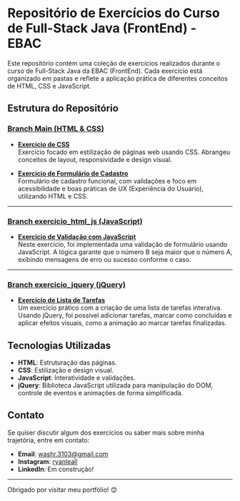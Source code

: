 # Repositório de Exercícios do Curso de Full-Stack Java (FrontEnd) - EBAC

Este repositório contém uma coleção de exercícios realizados durante o curso de Full-Stack Java da EBAC (FrontEnd). Cada exercício está organizado em pastas e reflete a aplicação prática de diferentes conceitos de HTML, CSS e JavaScript.

## Estrutura do Repositório

### [Branch Main (HTML & CSS)](https://github.com/washryan/exercicios_frontend_ebac/tree/main)

- **[Exercício de CSS](https://github.com/washryan/exercicios_frontend_ebac/tree/main/exercicio_css/)**  
  Exercício focado em estilização de páginas web usando CSS. Abrangeu conceitos de layout, responsividade e design visual.

- **[Exercício de Formulário de Cadastro](https://github.com/washryan/exercicios_frontend_ebac/tree/main/exercicio_formulario_cadastro/)**  
  Formulário de cadastro funcional, com validações e foco em acessibilidade e boas práticas de UX (Experiência do Usuário), utilizando HTML e CSS.

---

### [Branch exercicio_html_js (JavaScript)](https://github.com/washryan/exercicios_frontend_ebac/tree/exercicio_html_js/)

- **[Exercício de Validação com JavaScript](https://github.com/washryan/exercicios_frontend_ebac/tree/exercicio_html_js/exercicio_html_js_project)**  
  Neste exercício, foi implementada uma validação de formulário usando JavaScript. A lógica garante que o número B seja maior que o número A, exibindo mensagens de erro ou sucesso conforme o caso.

---

### [Branch exercicio_jquery (jQuery)](https://github.com/washryan/exercicios_frontend_ebac/tree/exercicio_jquery)

- **[Exercício de Lista de Tarefas](https://github.com/washryan/exercicios_frontend_ebac/tree/exercicio_jquery)**  
  Um exercício prático com a criação de uma lista de tarefas interativa. Usando jQuery, foi possível adicionar tarefas, marcar como concluídas e aplicar efeitos visuais, como a animação ao marcar tarefas finalizadas.

## Tecnologias Utilizadas
- **HTML**: Estruturação das páginas.
- **CSS**: Estilização e design visual.
- **JavaScript**: Interatividade e validações.
- **jQuery**: Biblioteca JavaScript utilizada para manipulação do DOM, controle de eventos e animações de forma simplificada.

## Contato
Se quiser discutir algum dos exercícios ou saber mais sobre minha trajetória, entre em contato:

- **Email**: washr.3103@gmail.com
- **Instagram**: [ryanleall](https://www.instagram.com/ryanleall/)
- **LinkedIn**: Em construção!

---

Obrigado por visitar meu portfólio! 😊
